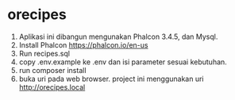# orecipes

1. Aplikasi ini dibangun mengunakan Phalcon 3.4.5, dan Mysql.
2. Install Phalcon https://phalcon.io/en-us
3. Run recipes.sql
4. copy .env.example ke .env dan isi parameter sesuai kebutuhan.
5. run composer install
6. buka uri pada web browser. project ini menggunakan uri http://orecipes.local